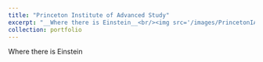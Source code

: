 ```yaml
---
title: "Princeton Institute of Advanced Study"
excerpt: "__Where there is Einstein__<br/><img src='/images/PrincetonIAS.jpg'>"
collection: portfolio
---
```


Where there is Einstein
